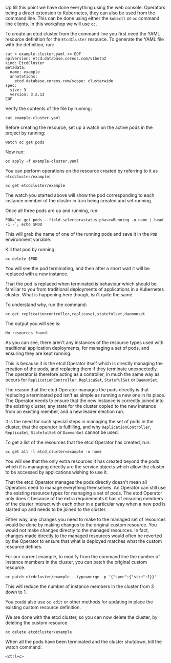 Up till this point we have done everything using the web console. Operators being a direct extension to Kubernetes, they can also be used from the command line. This can be done using either the `kubectl` or `oc` command line clients. In this workshop we will use `oc`.

To create an etcd cluster from the command line you first need the YAML resource definition for the `EtcdCluster` resource. To generate the YAML file with the definition, run:

```execute
cat > example-cluster.yaml << EOF
apiVersion: etcd.database.coreos.com/v1beta2
kind: EtcdCluster
metadata:
  name: example
  annotations:
    etcd.database.coreos.com/scope: clusterwide
spec:
  size: 3
  version: 3.2.13
EOF
```

Verify the contents of the file by running:

```execute
cat example-cluster.yaml
```

Before creating the resource, set up a watch on the active pods in the project by running:

```execute-2
watch oc get pods
```

Now run:

```execute
oc apply -f example-cluster.yaml
```

You can perform operations on the resource created by referring to it as `etcdcluster/example`:

```execute
oc get etcdcluster/example
```

The watch you started above will show the pod corresponding to each instance member of the cluster in turn being created and set running.

Once all three pods are up and running, run:

```execute
POD=`oc get pods --field-selector=status.phase=Running -o name | head -1 -`; echo $POD
```

This will grab the name of one of the running pods and save it in the `POD` environment variable.

Kill that pod by running:

```execute
oc delete $POD
```

You will see the pod terminating, and then after a short wait it will be replaced with a new instance.

That the pod is replaced when terminated is behaviour which should be familiar to you from traditional deployments of applications in a Kubernetes cluster. What is happening here though, isn't quite the same.

To understand why, run the command:

```execute
oc get replicationcontroller,replicaset,statefulset,daemonset
```

The output you will see is:

```
No resources found.
```

As you can see, there aren't any instances of the resource types used with traditional application deployments, for managing a set of pods, and ensuring they are kept running.

This is because it is the etcd Operator itself which is directly managing the creation of the pods, and replacing them if they terminate unexpectedly. The operator is therefore acting as a controller, in much the same way as occurs for `ReplicationController`, `ReplicaSet`, `StatefulSet` or `DaemonSet`.

The reason that the etcd Operator manages the pods directly is that replacing a terminated pod isn't as simple as running a new one in its place. The Operator needs to ensure that the new instance is correctly joined into the existing cluster, any state for the cluster copied to the new instance from an existing member, and a new leader election run.

It is the need for such special steps in managing the set of pods in the cluster, that the operator is fulfilling, and why `ReplicationController`, `ReplicaSet`, `StatefulSet` or `DaemonSet` cannot be used.

To get a list of the resources that the etcd Operator has created, run:

```execute
oc get all -l etcd_cluster=example -o name
```

You will see that the only extra resources it has created beyond the pods which it is managing directly are the service objects which allow the cluster to be accessed by applications wishing to use it.

That the etcd Operator manages the pods directly doesn't mean all Operators need to manage everything themselves. An Operator can still use the existing resource types for managing a set of pods. The etcd Operator only does it because of the extra requirements it has of ensuring members of the cluster interact with each other in a particular way when a new pod is started up and needs to be joined to the cluster.

Either way, any changes you need to make to the managed set of resources would be done by making changes to the original custom resource. You would not make changes directly to the managed resources. In fact, changes made directly to the managed resources would often be reverted by the Operator to ensure that what is deployed matches what the custom resource defines.

For our current example, to modify from the command line the number of instance members in the cluster, you can patch the original custom resource.

```execute
oc patch etcdcluster/example --type=merge -p '{"spec":{"size":1}}'
```

This will reduce the number of instance members in the cluster from 3 down to 1.

You could also use `oc edit` or other methods for updating in place the existing custom resource definition.

We are done with the etcd cluster, so you can now delete the cluster, by deleting the custom resource.

```execute
oc delete etcdcluster/example
```

When all the pods have been terminated and the cluster shutdown, kill the watch command:

```execute-2
<ctrl+c>
```
